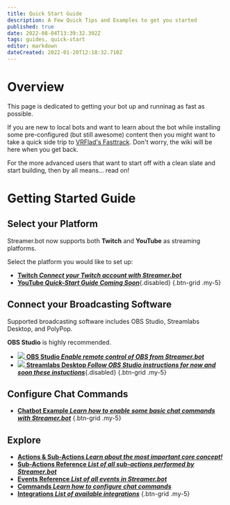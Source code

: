 ```yaml
---
title: Quick Start Guide
description: A Few Quick Tips and Examples to get you started
published: true
date: 2022-08-04T13:39:32.392Z
tags: guides, quick-start
editor: markdown
dateCreated: 2022-01-20T12:18:32.710Z
---
```


# Overview
This page is dedicated to getting your bot up and runninag as fast as possible. 

If you are new to local bots and want to learn about the bot while installing some pre-configured (but still awesome) content then you might want to take a quick side trip to [VRFlad's Fasttrack](https://vrflad.com/fasttrack). Don't worry, the wiki will be here when you get back.

For the more advanced users that want to start off with a clean slate and start building, then by all means... read on!

# Getting Started Guide

## Select your Platform

Streamer.bot now supports both **Twitch** and **YouTube** as streaming platforms.

Select the platform you would like to set up:

- [<i class="mdi mdi-twitch text--twitch"></i> **Twitch *Connect your Twitch account with Streamer.bot***](/en/Quick-Start/Twitch)
- [<i class="mdi mdi-youtube text--youtube"></i> **YouTube *Quick-Start Guide Coming Soon***](/en/Quick-Start/YouTube){.disabled}
{.btn-grid .my-5}


## Connect your Broadcasting Software

Supported broadcasting software includes OBS Studio, Streamlabs Desktop, and PolyPop.

**OBS Studio** is highly recommended.


- [<img src="https://streamer.bot/img/integrations/obs.svg" /> **OBS Studio *Enable remote control of OBS from Streamer.bot***](/en/Quick-Start/OBS)
- [<img src="https://streamer.bot/img/integrations/streamlabs.png" /> **Streamlabs Desktop *Follow OBS Studio instructions for now and soon these instuctions***](/en/Quick-Start/Streamlabs-Desktop){.disabled}
{.btn-grid .my-5}

## Configure Chat Commands

- [<i class="mdi mdi-chat"></i> **Chatbot Example *Learn how to enable some basic chat commands with Streamer.bot***](/en/Quick-Start/Commands)
{.btn-grid .my-5}

## Explore
- [<i class="mdi mdi-lightning-bolt primary--text"></i> **Actions &amp; Sub-Actions *Learn about the most important core concept!***](/en/Actions)
- [<i class="mdi mdi-lightning-bolt-outline primary--text"></i> **Sub-Actions Reference *List of all sub-actions performed by Streamer.bot***](/en/Sub-Actions)
- [<i class="mdi mdi-creation primary--text"></i> **Events Reference *List of all events in Streamer.bot***](/en/Events)
- [<i class="mdi mdi-comment primary--text"></i> **Commands *Learn how to configure chat commands***](/en/Commands)
- [<i class="mdi mdi-view-grid-plus primary--text"></i> **Integrations *List of available integrations***](/en/Integrations)
{.btn-grid .my-5}
